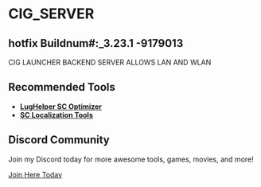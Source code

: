 # CIG_SERVER 
## hotfix Buildnum#:\_3.23.1 -9179013

CIG LAUNCHER BACKEND SERVER ALLOWS LAN AND WLAN 

## Recommended Tools
- [**LugHelper SC Optimizer**](https://github.com/starcitizen-lug/lug-helper/tree/main)
- [**SC Localization Tools**](https://github.com/h0useRus/StarCitizen)

## Discord Community
Join my Discord today for more awesome tools, games, movies, and more!

[Join Here Today](https://discord.gg/Ed4f8CAX4w)
